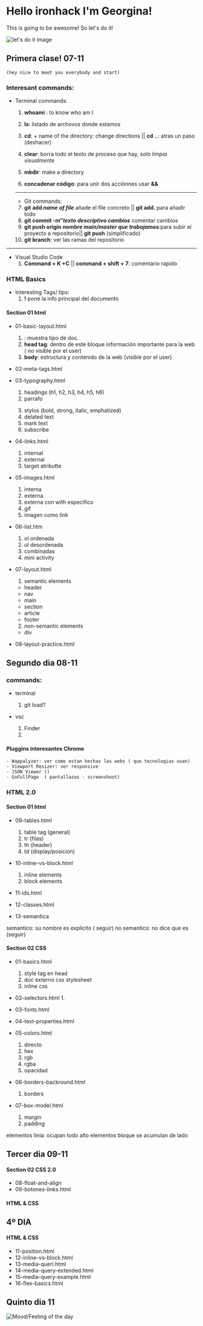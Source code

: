 # Hello ironhack I'm Georgina!

This is going to be awesome! So let's do it!

![ let's do it image](https://media.giphy.com/media/p6qWfRJ4RxltUEmrl9/giphy.gif)

## Primera clase! 07-11

    (hey nice to meet you everybody and start)

### Interesant commands:

- Terminal commands:

  1. **whoami** : to know who am I
  2. **ls**: listado de archovos donde estamos
  3. **cd**: + name of the directory: change directions || **cd ..**: atras un paso (deshacer)
  4. **clear**: borra todo el texto de proceso que hay, _solo limpia visualmente_

  5. **mkdir**: make a directory
  6. **concadenar código**: para unir dos acciónnes usar **&&**

  ***

  - Git commands:

  7. **git add _name of file_** añade el file concreto || **git add.**:para añadir todo
  8. **git commit -m"_texto descriptivo cambios_** comentar cambios
  9. **git push origin _nombre main/master que trabajamos_**:para subir el proyecto a repositorio|| **git push** (simplificado)
  10. **git branch**: ver las ramas del repositorio

---

- Visual Studio Code
  1. **Command + K +C** || **command + shift + 7**: comentario rapido

### HTML Basics

- Interesting Tags/ tips:
  1. **!** pone la info principal del documento

#### Section 01 html

- 01-basic-layout.html

  1. **<!DOCTYPE html>**: muestra tipo de doc.
  2. **head tag**: dentro de este bloque información importante para la web ( no visible por el user)
  3. **body**: estructura y contenido de la web (visible por el user)

- 02-meta-tags.html

- 03-typography.html

  1. headings (h1, h2, h3, h4, h5, h6)
  2. parrafo <p>
  3. stylos (bold, strong, italic, emphatized)
  4. delated text
  5. mark text
  6. subscribe

- 04-links.html

  1. internal
  2. external
  3. target atributte

- 05-images.html

  1. interna
  2. externa
  3. externa con with especifico
  4. gif
  5. imagen como link

- 06-list.htm

  1. ol ordenada
  2. ul desordenada
  3. combinadas
  4. mini activity

- 07-layout.html

  1. semantic elements

  - header
  - nav
  - main
  - section
  - article
  - footer

  2. non-semantic elements

  - div

- 08-layout-practice.html

## Segundo dia 08-11

### commands:

- terminal

  1. git load?

- vsc
  1.  Finder
  2.

#### Pluggins interesantes Chrome

    - Wappalyzer: ver como estan hechas las webs ( que tecnologias usan)
    - Viewport Resizer: ver responsive
    - JSON Viewer ()
    - GoFullPage  ( pantallazos - screenshoot)

### HTML 2.0

#### Section 01 html

- 09-tables.html

  1. table tag (general)
  2. tr (filas)
  3. th (header)
  4. td (display/posición)

- 10-inline-vs-block.html

  1. inline elements
  2. block elements

- 11-ids.html
- 12-classes.html
- 13-semantica

semantico: su nombre es explicito ( seguir)
no semantico: no dice que es (seguir)

#### Section 02 CSS

- 01-basics.html

  1. style tag en head
  2. doc externo css stylesheet
  3. inline css

- 02-selectors.html
  1.
- 03-fonts.html
- 04-text-properties.html
- 05-colors.html

  1. directo
  2. hex
  3. rgb
  4. rgba
  5. opacidad

- 06-borders-backround.html
  1. borders
- 07-box-model.html
  1. margin
  2. padding

elementos linia: ocupan todo alto
elementos bloque se acumulan de lado

## Tercer dia 09-11

#### Section 02 CSS 2.0

- 08-float-and-align
- 09-botones-links.html

#### HTML & CSS

## 4º DIA

#### HTML & CSS

- 11-position.html
- 12-inline-vs-block.html
- 13-media-queri.html
- 14-media-query-extended.html
- 15-media-query-example.html
- 16-flex-basics.html

## Quinto dia 11

![Mood/Feeling of the day](https://media2.giphy.com/media/26BGIqWh2R1fi6JDa/giphy.gif?cid=ecf05e47q84vfg0ertq7xzgb9cyjxqxujggveoyqpzt4ywyv&rid=giphy.gif&ct=g)
